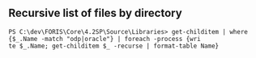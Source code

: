 ## Recursive list of files by directory ##
```
PS C:\dev\FORIS\Core\4.2SP\Source\Libraries> get-childitem | where {$_.Name -match "odp|oracle"} | foreach -process {wri
te $_.Name; get-childitem $_ -recurse | format-table Name}
```